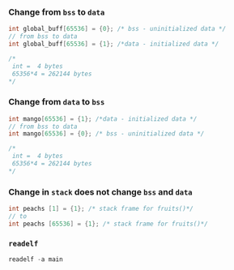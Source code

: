 
### Change from `bss` to `data`
```c
int global_buff[65536] = {0}; /* bss - uninitialized data */
// from bss to data
int global_buff[65536] = {1}; /*data - initialized data */

/*
 int =  4 bytes
 65356*4 = 262144 bytes
*/

```
### Change from `data` to `bss`
```c
int mango[65536] = {1}; /*data - initialized data */
// from bss to data
int mango[65536] = {0}; /* bss - uninitialized data */

/*
 int =  4 bytes
 65356*4 = 262144 bytes
*/

```

### Change in `stack` does not change `bss` and `data`
```c
int peachs [1] = {1}; /* stack frame for fruits()*/
// to
int peachs [65536] = {1}; /* stack frame for fruits()*/

```


### `readelf`
```c
readelf -a main

```

